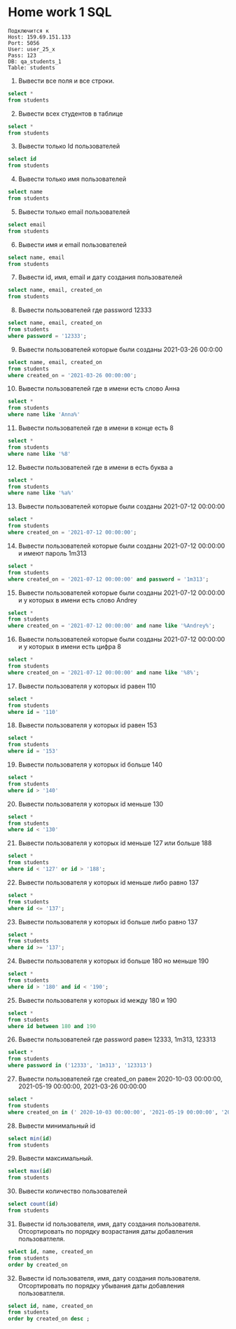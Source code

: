 # Home work 1 SQL
```
Подключится к 
Host: 159.69.151.133
Port: 5056
User: user_25_x
Pass: 123
DB: qa_students_1
Table: students
```
 1. Вывести все поля и все строки.
```SQL
select * 
from students
```
 2. Вывести всех студентов в таблице
```SQL
select * 
from students

```
 3. Вывести только Id пользователей
```SQL
select id
from students 
```
 4. Вывести только имя пользователей
```SQL
select name
from students 
```
 5. Вывести только email пользователей
```SQL
select email
from students 
```
 6. Вывести имя и email пользователей
```SQL
select name, email
from students 
```
 7. Вывести id, имя, email и дату создания пользователей
```SQL
select name, email, created_on
from students 
```
 8. Вывести пользователей где password 12333
```SQL
select name, email, created_on
from students 
where password = '12333';
```
 9. Вывести пользователей которые были созданы 2021-03-26 00:0:00
 ```SQL
select name, email, created_on
from students 
where created_on = '2021-03-26 00:00:00';
 ```
10. Вывести пользователей где в имени есть слово Анна
```SQL
select *
from students 
where name like 'Anna%'
```
 11. Вывести пользователей где в имени в конце есть 8
```SQL
select *
from students 
where name like '%8'
```
 12. Вывести пользователей где в имени в есть буква а
```SQL
select *
from students 
where name like '%a%'
```
13. Вывести пользователей которые были созданы 2021-07-12 00:00:00

```SQL
select *
from students 
where created_on = '2021-07-12 00:00:00';
```
14. Вывести пользователей которые были созданы 2021-07-12 00:00:00 и имеют пароль 1m313
```SQL
select *
from students 
where created_on = '2021-07-12 00:00:00' and password = '1m313';
```
15. Вывести пользователей которые были созданы 2021-07-12 00:00:00 и у которых в имени есть слово Andrey
```SQL
select *
from students 
where created_on = '2021-07-12 00:00:00' and name like '%Andrey%';
```
16. Вывести пользователей которые были созданы 2021-07-12 00:00:00 и у которых в имени есть цифра 8
```SQL
select *
from students 
where created_on = '2021-07-12 00:00:00' and name like '%8%';
```
17. Вывести пользователя у которых id равен 110
```SQL
select *
from students 
where id = '110'
```
 18. Вывести пользователя у которых id равен 153
 ```SQL
select *
from students 
where id = '153'
```
19. Вывести пользователя у которых id больше 140
```SQL
select *
from students 
where id > '140'
```
 20. Вывести пользователя у которых id меньше 130
```SQL
select *
from students 
where id < '130'
```
 21. Вывести пользователя у которых id меньше 127 или больше 188
```SQL
select *
from students 
where id < '127' or id > '188';
```
 22. Вывести пользователя у которых id меньше либо равно 137
```SQL
select *
from students 
where id <= '137';
```
 23. Вывести пользователя у которых id больше либо равно 137
```SQL
select *
from students 
where id >= '137';
```
 24. Вывести пользователя у которых id больше 180 но меньше 190
```SQL
select *
from students 
where id > '180' and id < '190';
```
 25. Вывести пользователя у которых id между 180 и 190
```SQL
select *
from students 
where id between 180 and 190
```
 26. Вывести пользователей где password равен 12333, 1m313, 123313
```SQL
select *
from students 
where password in ('12333', '1m313', '123313')
```
 27. Вывести пользователей где created_on равен 2020-10-03 00:00:00, 2021-05-19 00:00:00, 2021-03-26 00:00:00
```SQL
select *
from students 
where created_on in (' 2020-10-03 00:00:00', '2021-05-19 00:00:00', '2021-03-26 00:00:00')
```
 28. Вывести минимальный id 
```SQL
select min(id) 
from students 
```
 29. Вывести максимальный.
```SQL
select max(id) 
from students 
```
 30. Вывести количество пользователей
 ```SQL
select count(id) 
from students 
```
31. Вывести id пользователя, имя, дату создания пользователя. Отсортировать по порядку возрастания даты добавления пользоватлеля.
```SQL
select id, name, created_on 
from students 
order by created_on 
```
 32. Вывести id пользователя, имя, дату создания пользователя. Отсортировать по порядку убывания даты добавления пользоватлеля.
```SQL
select id, name, created_on 
from students 
order by created_on desc ;
```

